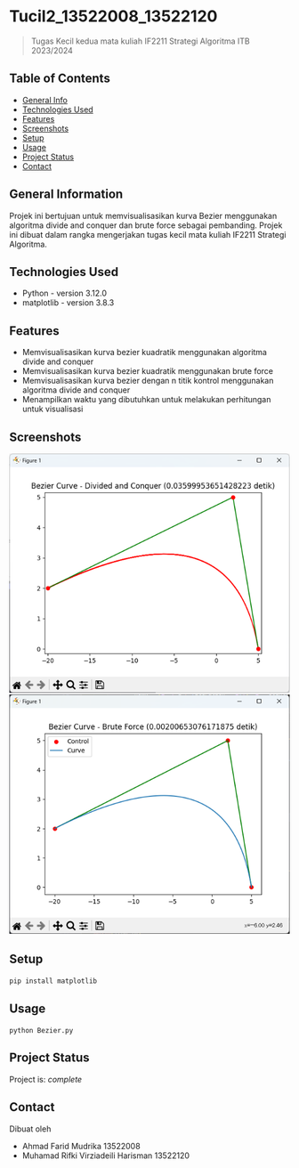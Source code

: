 # Tucil2_13522008_13522120
> Tugas Kecil kedua mata kuliah IF2211 Strategi Algoritma ITB 2023/2024

## Table of Contents
* [General Info](#general-information)
* [Technologies Used](#technologies-used)
* [Features](#features)
* [Screenshots](#screenshots)
* [Setup](#setup)
* [Usage](#usage)
* [Project Status](#project-status)
* [Contact](#contact)
<!-- * [License](#license) -->


## General Information
Projek ini bertujuan untuk memvisualisasikan kurva Bezier menggunakan algoritma divide and conquer dan brute force sebagai pembanding. Projek ini dibuat dalam rangka mengerjakan tugas kecil mata kuliah IF2211 Strategi Algoritma.


## Technologies Used
- Python - version 3.12.0
- matplotlib - version 3.8.3


## Features
- Memvisualisasikan kurva bezier kuadratik menggunakan algoritma divide and conquer
- Memvisualisasikan kurva bezier kuadratik menggunakan brute force
- Memvisualisasikan kurva bezier dengan n titik kontrol menggunakan algoritma divide and conquer
- Menampilkan waktu yang dibutuhkan untuk melakukan perhitungan untuk visualisasi


## Screenshots
![Example screenshot](./img/Screenshot%20-%201.png)
![Examaple screenshot](./img/Screenshot%20-%202.png)
<!-- If you have screenshots you'd like to share, include them here. -->


## Setup
`pip install matplotlib`


## Usage
`python Bezier.py`


## Project Status
Project is: _complete_





## Contact
Dibuat oleh
- Ahmad Farid Mudrika 13522008
- Muhamad Rifki Virziadeili Harisman 13522120


<!-- Optional -->
<!-- ## License -->
<!-- This project is open source and available under the [... License](). -->

<!-- You don't have to include all sections - just the one's relevant to your project -->
